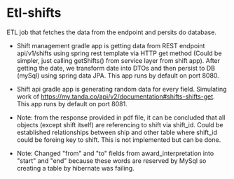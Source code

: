# Etl-shifts
ETL job that fetches the data from the endpoint and persits do database.

- Shift management gradle app is getting data from REST endpoint api/v1/shifts using spring rest template via HTTP get method (Could be simpler, just calling getShifts() from service layer from shift app). After getting the date, we transform date into DTOs and then persist to DB (mySql) using spring data JPA.
This app runs by default on port 8080.

- Shift api gradle app is generating random data for every field. Simulating work of https://my.tanda.co/api/v2/documentation#shifts-shifts-get.
This app runs by default on port 8081.

- Note: from the response provided in pdf file, it can be concluded that all objects (except shift itself) are referencing to shift via shift_id.
Could be established relationships between ship and other table where shift_id could be foreing key to shift.
This is not implemented but can be done.

- Note: Changed "from" and "to" fields from award_interpretation into "start" and "end" because these words are reserved by MySql so creating a table by hibernate was failing.
